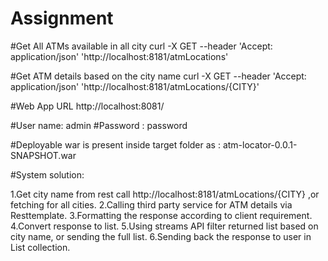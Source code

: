 # Assignment

#Get All ATMs available in all city
curl -X GET --header 'Accept: application/json' 'http://localhost:8181/atmLocations'

#Get ATM details based on the city name
curl -X GET --header 'Accept: application/json' 'http://localhost:8181/atmLocations/{CITY}'

#Web App URL
http://localhost:8081/

#User name: admin
#Password : password

#Deployable war is present inside target folder as : atm-locator-0.0.1-SNAPSHOT.war

#System solution:

1.Get city name from rest call http://localhost:8181/atmLocations/{CITY} ,or fetching for all cities.
2.Calling third party service for ATM details via Resttemplate.
3.Formatting the response according to client requirement.
4.Convert response to list.
5.Using streams API filter returned list based on city name, or sending the full list.
6.Sending back the response to user in List collection.
